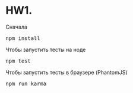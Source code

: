 HW1.
===

Сначала

<pre>
npm install
</pre>

Чтобы запустить тесты на ноде

<pre>
npm test
</pre>

Чтобы запустить тесты в браузере (PhantomJS)

<pre>
npm run karma
</pre>
